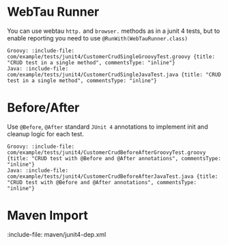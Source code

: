 # WebTau Runner

You can use webtau `http.` and `browser.` methods as in a junit 4 tests, but to enable reporting you need to use 
`@RunWith(WebTauRunner.class)`

```tabs
Groovy: :include-file: com/example/tests/junit4/CustomerCrudSingleGroovyTest.groovy {title: "CRUD test in a single method", commentsType: "inline"}
Java: :include-file: com/example/tests/junit4/CustomerCrudSingleJavaTest.java {title: "CRUD test in a single method", commentsType: "inline"}
```

# Before/After

Use `@Before`, `@After` standard `JUnit 4` annotations to implement init and cleanup logic for each test.
  
```tabs
Groovy: :include-file: com/example/tests/junit4/CustomerCrudBeforeAfterGroovyTest.groovy {title: "CRUD test with @Before and @After annotations", commentsType: "inline"}
Java: :include-file: com/example/tests/junit4/CustomerCrudBeforeAfterJavaTest.java {title: "CRUD test with @Before and @After annotations", commentsType: "inline"}
```

# Maven Import

:include-file: maven/junit4-dep.xml
